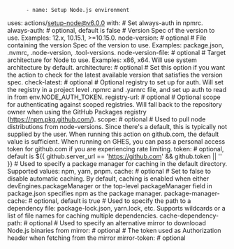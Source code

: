           - name: Setup Node.js environment
  uses: actions/setup-node@v6.0.0
  with:
    # Set always-auth in npmrc.
    always-auth: # optional, default is false
    # Version Spec of the version to use. Examples: 12.x, 10.15.1, >=10.15.0.
    node-version: # optional
    # File containing the version Spec of the version to use.  Examples: package.json, .nvmrc, .node-version, .tool-versions.
    node-version-file: # optional
    # Target architecture for Node to use. Examples: x86, x64. Will use system architecture by default.
    architecture: # optional
    # Set this option if you want the action to check for the latest available version that satisfies the version spec.
    check-latest: # optional
    # Optional registry to set up for auth. Will set the registry in a project level .npmrc and .yarnrc file, and set up auth to read in from env.NODE_AUTH_TOKEN.
    registry-url: # optional
    # Optional scope for authenticating against scoped registries. Will fall back to the repository owner when using the GitHub Packages registry (https://npm.pkg.github.com/).
    scope: # optional
    # Used to pull node distributions from node-versions. Since there's a default, this is typically not supplied by the user. When running this action on github.com, the default value is sufficient. When running on GHES, you can pass a personal access token for github.com if you are experiencing rate limiting.
    token: # optional, default is ${{ github.server_url == 'https://github.com' && github.token || '' }}
    # Used to specify a package manager for caching in the default directory. Supported values: npm, yarn, pnpm.
    cache: # optional
    # Set to false to disable automatic caching. By default, caching is enabled when either devEngines.packageManager or the top-level packageManager field in package.json specifies npm as the package manager.
    package-manager-cache: # optional, default is true
    # Used to specify the path to a dependency file: package-lock.json, yarn.lock, etc. Supports wildcards or a list of file names for caching multiple dependencies.
    cache-dependency-path: # optional
    # Used to specify an alternative mirror to downlooad Node.js binaries from
    mirror: # optional
    # The token used as Authorization header when fetching from the mirror
    mirror-token: # optional
          
